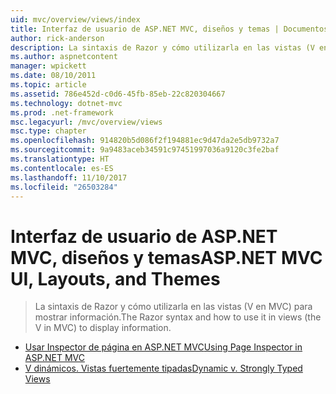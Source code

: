 ```yaml
---
uid: mvc/overview/views/index
title: Interfaz de usuario de ASP.NET MVC, diseños y temas | Documentos de Microsoft
author: rick-anderson
description: La sintaxis de Razor y cómo utilizarla en las vistas (V en MVC) para mostrar información.
ms.author: aspnetcontent
manager: wpickett
ms.date: 08/10/2011
ms.topic: article
ms.assetid: 786e452d-c0d6-45fb-85eb-22c820304667
ms.technology: dotnet-mvc
ms.prod: .net-framework
msc.legacyurl: /mvc/overview/views
msc.type: chapter
ms.openlocfilehash: 914820b5d086f2f194881ec9d47da2e5db9732a7
ms.sourcegitcommit: 9a9483aceb34591c97451997036a9120c3fe2baf
ms.translationtype: HT
ms.contentlocale: es-ES
ms.lasthandoff: 11/10/2017
ms.locfileid: "26503284"
---
```

<a name="aspnet-mvc-ui-layouts-and-themes"></a><span data-ttu-id="e85b9-103">Interfaz de usuario de ASP.NET MVC, diseños y temas</span><span class="sxs-lookup"><span data-stu-id="e85b9-103">ASP.NET MVC UI, Layouts, and Themes</span></span>
====================
> <span data-ttu-id="e85b9-104">La sintaxis de Razor y cómo utilizarla en las vistas (V en MVC) para mostrar información.</span><span class="sxs-lookup"><span data-stu-id="e85b9-104">The Razor syntax and how to use it in views (the V in MVC) to display information.</span></span>


- [<span data-ttu-id="e85b9-105">Usar Inspector de página en ASP.NET MVC</span><span class="sxs-lookup"><span data-stu-id="e85b9-105">Using Page Inspector in ASP.NET MVC</span></span>](using-page-inspector-in-aspnet-mvc.md)
- [<span data-ttu-id="e85b9-106">V dinámicos. Vistas fuertemente tipadas</span><span class="sxs-lookup"><span data-stu-id="e85b9-106">Dynamic v. Strongly Typed Views</span></span>](dynamic-v-strongly-typed-views.md)
